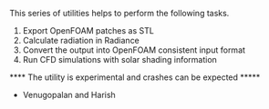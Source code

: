 This series of utilities helps to perform the following tasks. 

1. Export OpenFOAM patches as STL 
2. Calculate radiation in Radiance 
3. Convert the output into OpenFOAM consistent input format 
4. Run CFD simulations with solar shading information 

**** The utility is experimental and crashes can be expected ***** 


- Venugopalan and Harish 
